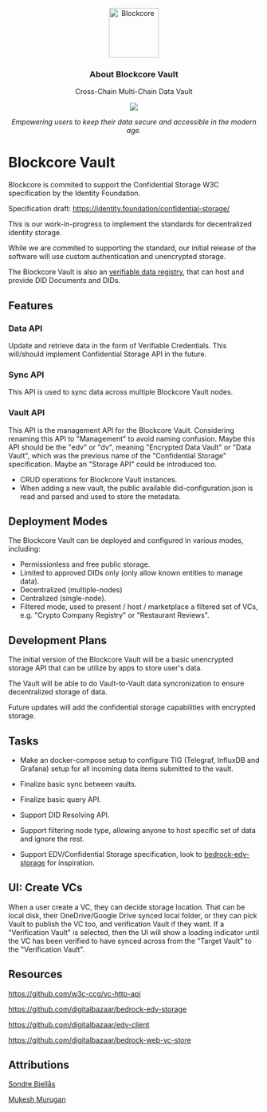 <p align="center">
  <p align="center">
    <img src="https://avatars3.githubusercontent.com/u/53176002?s=200&v=4" height="100" alt="Blockcore" />
  </p>
  <h3 align="center">
    About Blockcore Vault
  </h3>
  <p align="center">
    Cross-Chain Multi-Chain Data Vault
  </p>
  <p align="center">
      <a href="https://github.com/sondreb/blockcore-vault/actions/workflows/build.yml"><img src="https://github.com/sondreb/blockcore-vault/actions/workflows/build.yml/badge.svg" /></a>
  </p>
  <p align="center"><em>Empowering users to keep their data secure and accessible in the modern age.</em></p>
</p>

# Blockcore Vault

Blockcore is commited to support the Confidential Storage W3C specification by the Identity Foundation.

Specification draft: https://identity.foundation/confidential-storage/

This is our work-in-progress to implement the standards for decentralized identity storage.

While we are commited to supporting the standard, our initial release of the software will use custom authentication and unencrypted storage.

The Blockcore Vault is also an [verifiable data registry](https://w3c.github.io/did-core/#dfn-verifiable-data-registry), that can host and provide DID Documents and DIDs.

## Features

### Data API

Update and retrieve data in the form of Verifiable Credentials. This will/should implement Confidential Storage API in the future.

### Sync API

This API is used to sync data across multiple Blockcore Vault nodes.

### Vault API

This API is the management API for the Blockcore Vault. Considering renaming this API to "Management" to avoid naming confusion. Maybe this API should be the "edv" or "dv", meaning "Encrypted Data Vault" or "Data Vault", which was the previous name of the "Confidential Storage" specification. Maybe an "Storage API" could be introduced too.

- CRUD operations for Blockcore Vault instances.
- When adding a new vault, the public available did-configuration.json is read and parsed and used to store the metadata.


## Deployment Modes

The Blockcore Vault can be deployed and configured in various modes, including:

- Permissionless and free public storage.
- Limited  to approved DIDs only (only allow known entities to manage data).
- Decentralized (multiple-nodes)
- Centralized (single-node).
- Filtered mode, used to present / host / marketplace a filtered set of VCs, e.g. "Crypto Company Registry" or "Restaurant Reviews".

## Development Plans

The initial version of the Blockcore Vault will be a basic unencrypted storage API that can be utilize by apps to store user's data.

The Vault will be able to do Vault-to-Vault data syncronization to ensure decentralized storage of data.

Future updates will add the confidential storage capabilities with encrypted storage.

## Tasks

- Make an docker-compose setup to configure TIG (Telegraf, InfluxDB and Grafana) setup for all incoming data items submitted to the vault.

- Finalize basic sync between vaults.

- Finalize basic query API.

- Support DID Resolving API.

- Support filtering node type, allowing anyone to host specific set of data and ignore the rest.

- Support EDV/Confidential Storage specification, look to [bedrock-edv-storage](https://github.com/digitalbazaar/bedrock-edv-storage) for inspiration.

## UI: Create VCs

When a user create a VC, they can decide storage location. That can be local disk, their OneDrive/Google Drive synced local folder, 
or they can pick Vault to publish the VC too, and verification Vault if they want. If a "Verification Vault" is selected, then the
UI will show a loading indicator until the VC has been verified to have synced across from the "Target Vault" to the "Verification Vault".

## Resources

https://github.com/w3c-ccg/vc-http-api

https://github.com/digitalbazaar/bedrock-edv-storage

https://github.com/digitalbazaar/edv-client

https://github.com/digitalbazaar/bedrock-web-vc-store

## Attributions

[Sondre Bjellås](https://www.sondreb.com/)

[Mukesh Murugan](https://codewithmukesh.com/blog/pagination-in-aspnet-core-webapi/)

